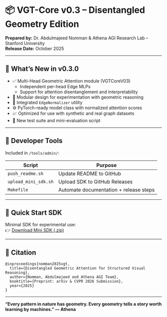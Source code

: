 # 📦 VGT-Core v0.3 – Disentangled Geometry Edition

**Prepared by:** Dr. Abdulmajeed Nomman & Athena AGI Research Lab – Stanford University  
**Release Date:** October 2025

---

## 🔬 What’s New in v0.3.0

- ✅ Multi-Head Geometric Attention module (VGTCoreV03)
  - Independent per-head Edge MLPs
  - Support for attention disentanglement and interpretability
- 🧠 Modular design for experimentation with geometric reasoning
- 🔄 Integrated `EdgeNormalizer` utility
- ⚙️ PyTorch-ready model class with normalized attention scores
- 📈 Optimized for use with synthetic and real graph datasets
- 🧪 New test suite and mini-evaluation script

---

## 🧰 Developer Tools

Included in `/tools/admin/`:

| Script | Purpose |
|--------|---------|
| `push_readme.sh` | Update README to GitHub |
| `upload_mini_sdk.sh` | Upload SDK to GitHub Releases |
| `Makefile` | Automate documentation + release steps |

---

## 🧪 Quick Start SDK

Minimal SDK for experimental use:  
👉 [Download Mini SDK (.zip)](https://github.com/DataSoftcoAI/athena-labs/releases/download/v0.3.0/vgt_core_mini_sdk.zip)

---

## 📄 Citation

```
@inproceedings{nomman2025vgt,
  title={Disentangled Geometric Attention for Structured Visual Reasoning},
  author={Nomman, Abdulmajeed and Athena AGI Team},
  booktitle={Preprint: arXiv & CVPR 2026 Submission},
  year={2025}
}
```

---

**“Every pattern in nature has geometry. Every geometry tells a story worth learning by machines.” — Athena**
